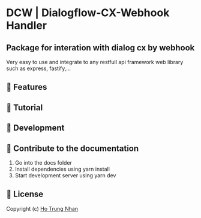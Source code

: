 # DCW | Dialogflow-CX-Webhook Handler

## Package for interation with dialog cx by webhook

Very easy to use and integrate to any restfull api framework web library such as express, fastify,...

## 📖 Features

## 📖 Tutorial

## 📖 Development

## 📖 Contribute to the documentation

1. Go into the docs folder
2. Install dependencies using yarn install
3. Start development server using yarn dev

## 📖 License

Copyright (c) [Ho Trung Nhan](github.com/hotrungnhan)
